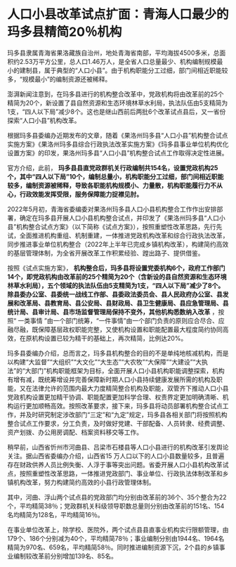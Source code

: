 # 人口小县改革试点扩面：青海人口最少的玛多县精简20％机构

玛多县隶属青海省果洛藏族自治州，地处青海省南部，平均海拔4500多米，总面积约2.53万平方公里，总人口1.46万人，是全省人口总量最少、机构编制规模最小的建制县，属于典型的“人口小县”。由于机构职能分工过细，部门间相近职能较多，“规模最小”的编制资源还被稀释。

澎湃新闻注意到，在玛多县进行的机构整合改革中，党政机构将由改革前的25个精简为20个，新设置了县自然资源和生态环境林草水利局，执法队伍由5支精简为1支，“四人以下局”减少8个。这也是继山西前后两批6个改革试点县后，又一省份探索“人口小县”机构改革。

根据玛多县委编办近期发布的文章，随着《果洛州玛多县“人口小县”机构整合试点实施方案》《果洛州玛多县综合行政执法改革实施方案》《玛多县事业单位机构优化设置方案》的印发，果洛州玛多县“人口小县”机构整合试点工作取得决定性进展。

官方介绍，此前，
**玛多县县直党政群机关行政编制共154名，设置党政机构25个，其中“四人以下局”10个，编制总量小，机构职能分工过细，部门间相近职能较多，编制资源被稀释，导致各职能机构规模小、力量散，机构职能履行力不从心，行政效能发挥受限，服务保障能力捉襟见肘。**

2022年5月初，青海省委编委对果洛州玛多县人口小县机构整合工作作出安排部署，确定在玛多县开展人口小县机构整合试点，并印发了《果洛州玛多县“人口小县”机构整合试点方案》（以下简称《试点方案》），按照重塑性改革思路，先行先试，全面推进机构重组、机制重建，一体推进党政机构改革和综合行政执法改革，同步推进事业单位机构整合（2022年上半年已完成乡镇机构改革），构建简约高效的基层管理体制，为全省开展改革工作积累经验、蹚出路子、提供借鉴。

按照《试点实施方案》，
**机构整合后，玛多县将设置党委机构6个，政府工作部门14个，即党政机构由改革前的25个精简为20个（含新设的县自然资源和生态环境林草水利局），五个领域的执法队伍由5支精简为1支，“四人以下局”减少了8个。除县委办公室、县委统一战线工作部、县委政法委员会、县人民政府办公室、县发展和改革局、县教育局、县公安局、县财政局、县卫生健康局、县应急管理局、县统计局、县审计局、县市场监督管理局保持不变外，其他机构悉数纳入改革**
，按照“ 一类事情
”由一个部门统筹，“一件事情”由一个部门负责的原则应合尽合、应融尽融，既保障基层政权职能完整，又使机构设置和职能配置最大程度简约协同高效，在原机构设置已较为精干的基础上，再次精简，比例达20%。

玛多县委编办介绍，总而言之，玛多县机构整合的目的不是单纯地核减机构，而是以构建“大监督”“大组织”“大文化”“大生态”“大农牧”“大保障”“大建设”“大执法”的“大部门”机构职能框架为目标，全面开展人口小县机构职能调整探索，机构有增有减，既统筹增设并完善保障新时期人口小县持续健康发展所需的机构及职能，又在法律允许的范围内最大力度精简整合机构及职能，双管齐下推动人口小县党政机构设置更加精干协调、职能配置更加科学合理、权责界定更加明确清晰、机构运行更加顺畅高效。按照改革要求，接下来，玛多县将动员部署机构整合试点工作，并及时研究制定涉改部门“三定”和“九定”规定，玛多县各相关部门将按照机构整合试点工作要求，分工负责，及时做好党建、干部配备、人员转隶、经费调整、资产划拨、办公用房调配、档案资料移交等工作。

稍早前，山西省忻州市河曲县、吕梁市石楼县等人口小县进行的机构改革引发舆论关注。据山西省委编办介绍，山西省15
万人口以下的人口小县数量较多，且普遍存在财政供养人员比例失衡、人浮于事等突出问题。省委开展人口小县机构改革试点，按照重塑性改革思路，一体推进党政部门、事业单位、行政执法体制改革和乡镇机构改革，努力构建简约高效的小县行政管理体制。

其中，河曲、浮山两个试点县的党政部门均分别由改革前的36个、35个整合为22个，平均精简38％；党政群机关科级领导职数总量则分别由改革前的151名、154名均精简为128名，平均精简16％。

在事业单位改革上，除学校、医院外，两个试点县县直事业机构实行限额管理，由179个、186个分别减为40个，平均精简78％；事业编制分别由1944名、1964名精简为970名、659名，平均精简58％。同时推进编制资源下沉，2个县的乡镇事业编制较改革前分别增加139名、85名。

